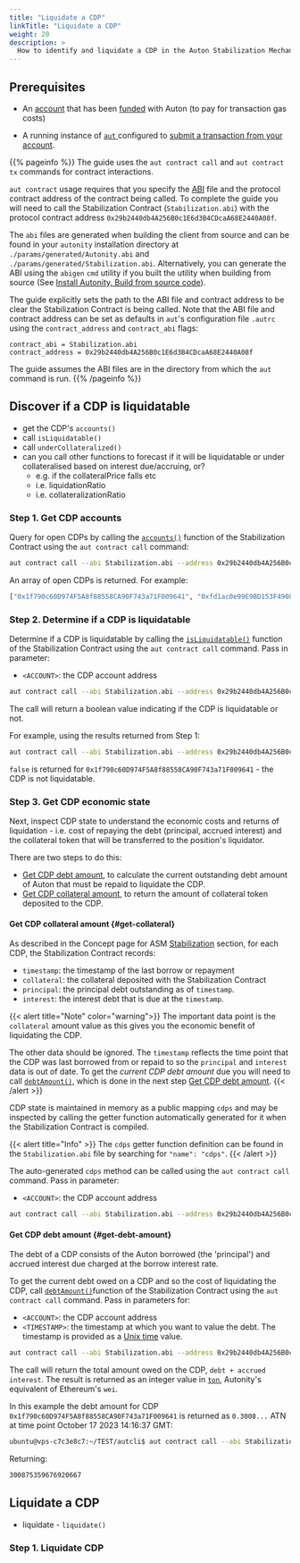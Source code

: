 ```yaml
---
title: "Liquidate a CDP"
linkTitle: "Liquidate a CDP"
weight: 20
description: >
  How to identify and liquidate a CDP in the Auton Stabilization Mechanism.
---
```


## Prerequisites

- An [account](/account-holders//create-acct/) that has been [funded](/account-holders/fund-acct/) with Auton (to pay for transaction gas costs)

- A running instance of [`aut` <i class='fas fa-external-link-alt'></i>](https://github.com/autonity/aut) configured to [submit a transaction from your account](/account-holders/submit-trans-aut/).

{{% pageinfo %}}
The guide uses the `aut contract call` and `aut contract tx` commands for contract interactions.

`aut contract` usage requires that you specify the [ABI](/glossary/#application-binary-interface-abi) file and the protocol contract address of the contract being called. To complete the guide you will need to call the Stabilization Contract (`Stabilization.abi`) with the protocol contract address `0x29b2440db4A256B0c1E6d3B4CDcaA68E2440A08f`.

The `abi` files are generated when building the client from source and can be found in your `autonity` installation directory at `./params/generated/Autonity.abi` and `./params/generated/Stabilization.abi`. Alternatively, you can generate the ABI using the `abigen` `cmd` utility if you built the utility when building from source (See [Install Autonity, Build from source code](/node-operators/install-aut/#install-source)).

The guide explicitly sets the path to the ABI file and contract address to be clear the Stabilization Contract is being called. Note that the ABI file and contract address can be set as defaults in `aut`'s configuration file `.autrc` using the `contract_address` and `contract_abi` flags:


```
contract_abi = Stabilization.abi
contract_address = 0x29b2440db4A256B0c1E6d3B4CDcaA68E2440A08f

```

The guide assumes the ABI files are in the directory from which the `aut` command is run.
{{% /pageinfo %}}

## Discover if a CDP is liquidatable

- get the CDP's `accounts()`
- call `isLiquidatable()`
- call `underCollateralized()`
- can you call other functions to forecast if it will be liquidatable or under collateralised based on interest due/accruing, or?
  - e.g. if the collateralPrice falls etc
  - i.e. liquidationRatio
  - i.e. collateralizationRatio


### Step 1. Get CDP accounts

Query for open CDPs by calling the [`accounts()`](/reference/api/asm/stabilization/#accounts) function of the Stabilization Contract using the `aut contract call` command:

```bash
aut contract call --abi Stabilization.abi --address 0x29b2440db4A256B0c1E6d3B4CDcaA68E2440A08f accounts
```

An array of open CDPs is returned. For example:

```bash
["0x1f790c60D974F5A8f88558CA90F743a71F009641", "0xfd1ac0e99E9BD153F49080A96eb44843211E5C9f", "0xF47FDD88C8f6F80239E177386cC5AE3d6BCdEeEa"]
```

### Step 2. Determine if a CDP is liquidatable

Determine if a CDP is liquidatable by calling the [`isLiquidatable()`](/reference/api/asm/stabilization/#isliquidatable) function of the Stabilization Contract using the `aut contract call` command. Pass in parameter:

  - `<ACCOUNT>`: the CDP account address

```bash
aut contract call --abi Stabilization.abi --address 0x29b2440db4A256B0c1E6d3B4CDcaA68E2440A08f isLiquidatable <ACCOUNT>
```

The call will return a boolean value indicating if the CDP is liquidatable or not.

For example, using the results returned from Step 1:

```bash
aut contract call --abi Stabilization.abi --address 0x29b2440db4A256B0c1E6d3B4CDcaA68E2440A08f isLiquidatable 0xF47FDD88C8f6F80239E177386cC5AE3d6BCdEeEa
```

`false` is returned for `0x1f790c60D974F5A8f88558CA90F743a71F009641` - the CDP is not liquidatable.

### Step 3. Get CDP economic state

Next, inspect CDP state to understand the economic costs and returns of liquidation - i.e. cost of repaying the debt (principal, accrued interest) and the collateral token that will be transferred to the position's liquidator.

There are two steps to do this:

- [Get CDP debt amount](/#get-debt-amount), to calculate the current outstanding debt amount of Auton that must be repaid to liquidate the CDP.
- [Get CDP collateral amount](/#get-collateral), to return the amount of collateral token deposited to the CDP.


#### Get CDP collateral amount {#get-collateral}

As described in the Concept page for ASM [Stabilization](/concepts/asm/#stabilization) section, for each CDP, the Stabilization Contract records:

- `timestamp`: the timestamp of the last borrow or repayment
- `collateral`: the collateral deposited with the Stabilization Contract
- `principal`: the principal debt outstanding as of `timestamp`.
- `interest`: the interest debt that is due at the `timestamp`.

{{< alert title="Note" color="warning">}}
The important data point is the `collateral` amount value as this gives you the economic benefit of liquidating the CDP. 

The other data should be ignored. The `timestamp` reflects the time point that the CDP was last borrowed from or repaid to so the `principal` and `interest` data is out of date. To get the _current CDP debt amount_ due you will need to call [`debtAmount()`](/reference/api/asm/stabilization/#debtamount), which is done in the next step [Get CDP debt amount](/cdp/liquidate-cdp/#get-debt-amount).
{{< /alert >}}

CDP state is maintained in memory as a public mapping `cdps` and may be inspected by calling the getter function automatically generated for it when the Stabilization Contract is compiled.

{{< alert title="Info" >}}
The `cdps` getter function definition can be found in the `Stabilization.abi` file by searching for `"name": "cdps"`.
{{< /alert >}}


The auto-generated `cdps` method can be called using the `aut contract call` command. Pass in parameter:

  - `<ACCOUNT>`: the CDP account address

```bash
aut contract call --abi Stabilization.abi --address 0x29b2440db4A256B0c1E6d3B4CDcaA68E2440A08f cdps <ACCOUNT>
```


#### Get CDP debt amount {#get-debt-amount}

The debt of a CDP consists of the Auton borrowed (the 'principal') and accrued interest due charged at the borrow interest rate.

To get the current debt owed on a CDP and so the cost of liquidating the CDP, call [`debtAmount()`](/reference/api/asm/stabilization/#debtamount)function of the Stabilization Contract using the `aut contract call` command. Pass in parameters for:

  - `<ACCOUNT>`: the CDP account address
  - `<TIMESTAMP>`: the timestamp at which you want to value the debt. The timestamp is provided as a [Unix time](/glossary/#unix-time) value.

  ```bash
aut contract call --abi Stabilization.abi --address 0x29b2440db4A256B0c1E6d3B4CDcaA68E2440A08f debtAmount <ACCOUNT> <TIMESTAMP>
```
  
  The call will return the total amount owed on the CDP, `debt + accrued interest`. The result is returned as an integer value in [`ton`](/glossary/#ton), Autonity's equivalent of Ethereum's `wei`.

In this example the debt amount for CDP `0x1f790c60D974F5A8f88558CA90F743a71F009641` is returned as `0.3008...` ATN at time point October 17 2023 14:16:37 GMT:

```bash
ubuntu@vps-c7c3e8c7:~/TEST/autcli$ aut contract call --abi Stabilization.abi --address 0x29b2440db4A256B0c1E6d3B4CDcaA68E2440A08f debtAmount 0x1f790c60D974F5A8f88558CA90F743a71F009641 1697552197
```

Returning:

```bash
300875359676920667
```

## Liquidate a CDP


- liquidate - `liquidate()`

### Step 1. Liquidate CDP